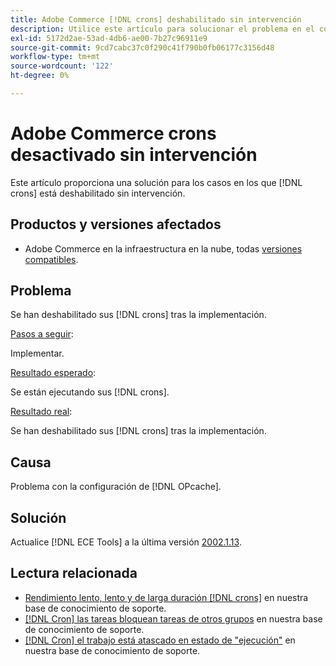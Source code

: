 ```yaml
---
title: Adobe Commerce [!DNL crons] deshabilitado sin intervención
description: Utilice este artículo para solucionar el problema en el cual  [!DNL crons] se deshabilitan sin intervención.
exl-id: 5172d2ae-53ad-4db6-ae00-7b27c96911e9
source-git-commit: 9cd7cabc37c0f290c41f790b0fb06177c3156d48
workflow-type: tm+mt
source-wordcount: '122'
ht-degree: 0%

---
```


# Adobe Commerce crons desactivado sin intervención

Este artículo proporciona una solución para los casos en los que [!DNL crons] está deshabilitado sin intervención.

## Productos y versiones afectados

* Adobe Commerce en la infraestructura en la nube, todas [versiones compatibles](https://www.adobe.com/content/dam/cc/en/legal/terms/enterprise/pdfs/Adobe-Commerce-Software-Lifecycle-Policy.pdf).

## Problema

Se han deshabilitado sus [!DNL crons] tras la implementación.

<u>Pasos a seguir</u>:

Implementar.

<u>Resultado esperado</u>:

Se están ejecutando sus [!DNL crons].

<u>Resultado real</u>:

Se han deshabilitado sus [!DNL crons] tras la implementación.

## Causa

Problema con la configuración de [!DNL OPcache].

## Solución

Actualice [!DNL ECE Tools] a la última versión [2002.1.13](https://devdocs.magento.com/cloud/release-notes/ece-release-notes.html#v2002113).

## Lectura relacionada

* [Rendimiento lento, lento y de larga duración [!DNL crons]](https://experienceleague.adobe.com/docs/commerce-knowledge-base/kb/troubleshooting/miscellaneous/slow-performance-slow-and-long-running-crons.html) en nuestra base de conocimiento de soporte.
* [[!DNL Cron] las tareas bloquean tareas de otros grupos](https://experienceleague.adobe.com/docs/commerce-knowledge-base/kb/troubleshooting/miscellaneous/cron-tasks-lock-tasks-from-other-groups.html?lang=en) en nuestra base de conocimiento de soporte.
* [[!DNL Cron] el trabajo está atascado en estado de &quot;ejecución&quot;](https://experienceleague.adobe.com/docs/commerce-knowledge-base/kb/troubleshooting/miscellaneous/cron-job-is-stuck-in-running-status.html?lang=en) en nuestra base de conocimiento de soporte.
